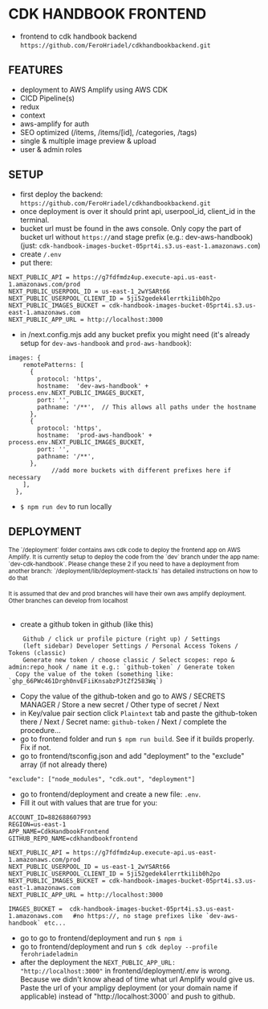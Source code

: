 # CDK HANDBOOK FRONTEND
- frontend to cdk handbook backend `https://github.com/FeroHriadel/cdkhandbookbackend.git`



## FEATURES
- deployment to AWS Amplify using AWS CDK
- CICD Pipeline(s)
- redux
- context
- aws-amplify for auth
- SEO optimized (/items, /items/[id], /categories, /tags)
- single & multiple image preview & upload
- user & admin roles



## SETUP
- first deploy the backend: `https://github.com/FeroHriadel/cdkhandbookbackend.git`
- once deployment is over it should print api, userpool_id, client_id in the terminal. 
- bucket url must be found in the aws console. Only copy the part of bucket url without `https://`and stage prefix (e.g.: dev-aws-handbook) (just: `cdk-handbook-images-bucket-05prt4i.s3.us-east-1.amazonaws.com`)
- create `/.env`
- put there: <br />

```
NEXT_PUBLIC_API = https://g7fdfmdz4up.execute-api.us-east-1.amazonaws.com/prod
NEXT_PUBLIC_USERPOOL_ID = us-east-1_2wYSARt66
NEXT_PUBLIC_USERPOOL_CLIENT_ID = 5ji52gedek4lerrtki1ib0h2po
NEXT_PUBLIC_IMAGES_BUCKET = cdk-handbook-images-bucket-05prt4i.s3.us-east-1.amazonaws.com
NEXT_PUBLIC_APP_URL = http://localhost:3000
```

- in /next.config.mjs add any bucket prefix you might need (it's already setup for `dev-aws-handbook` and `prod-aws-handbook`):
```
images: {
    remotePatterns: [
      {
        protocol: 'https',
        hostname:  'dev-aws-handbook' + process.env.NEXT_PUBLIC_IMAGES_BUCKET,
        port: '',
        pathname: '/**',  // This allows all paths under the hostname
      },
      {
        protocol: 'https',
        hostname:  'prod-aws-handbook' + process.env.NEXT_PUBLIC_IMAGES_BUCKET,
        port: '',
        pathname: '/**',
      },
			//add more buckets with different prefixes here if necessary
    ],
  },
```

- `$ npm run dev` to run locally



## DEPLOYMENT
<sub>
The `/deployment` folder contains aws cdk code to deploy the frontend app on AWS Amplify.
It is currently setup to deploy the code from the `dev` branch under the app name: `dev-cdk-handbook`.
Please change these 2 if you need to have a deployment from another branch: `/deployment/lib/deployment-stack.ts` has detailed instructions on how to do that
</sub><br /><br />

<sub>
It is assumed that dev and prod branches will have their own aws amplify deployment. Other branches can develop from localhost
</sub><br /><br />

- create a github token in github (like this)

```
	Github / click ur profile picture (right up) / Settings
	(left sidebar) Developer Settings / Personal Access Tokens / Tokens (classic)
	Generate new token / choose classic / Select scopes: repo & admin:repo_hook / name it e.g.: `github-token` / Generate token
  Copy the value of the token (something like: `ghp_66PWc461Drgh0nvEFiiKnsabzPJtZf2583Wq`)
```

- Copy the value of the github-token and go to AWS / SECRETS MANAGER / Store a new secret / Other type of secret / Next 
- in Key/value pair section click `Plaintext` tab and paste the github-token there / Next / Secret name: `github-token` / Next / complete the procedure…
- go to frontend folder and run `$ npm run build`. See if it builds properly. Fix if not.
- go to frontend/tsconfig.json and add "deployment" to the "exclude" array (if not already there)

```
"exclude": ["node_modules", "cdk.out", "deployment"]
```

- go to frontend/deployment and create a new file: `.env`.
- Fill it out with values that are true for you: <br />

```
ACCOUNT_ID=882688607993
REGION=us-east-1
APP_NAME=CdkHandbookFrontend
GITHUB_REPO_NAME=cdkhandbookfrontend

NEXT_PUBLIC_API = https://g7fdfmdz4up.execute-api.us-east-1.amazonaws.com/prod
NEXT_PUBLIC_USERPOOL_ID = us-east-1_2wYSARt66
NEXT_PUBLIC_USERPOOL_CLIENT_ID = 5ji52gedek4lerrtki1ib0h2po
NEXT_PUBLIC_IMAGES_BUCKET = cdk-handbook-images-bucket-05prt4i.s3.us-east-1.amazonaws.com
NEXT_PUBLIC_APP_URL = http://localhost:3000

IMAGES_BUCKET =  cdk-handbook-images-bucket-05prt4i.s3.us-east-1.amazonaws.com   #no https://, no stage prefixes like `dev-aws-handbook` etc...
```

- go to go to frontend/deployment and run `$ npm i`
- go to frontend/deployment and run `$ cdk deploy --profile ferohriadeladmin`
- after the deployment the `NEXT_PUBLIC_APP_URL: "http://localhost:3000"` in frontend/deployment/.env is wrong. Because we didn't know ahead of time what url Amplify would give us. Paste the url of your ampligy deployment (or your domain name if applicable) instead of "http://localhost:3000` and push to github.




